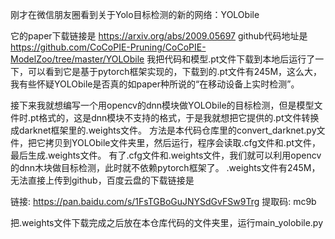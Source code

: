 刚才在微信朋友圈看到关于Yolo目标检测的新的网络：YOLObile

它的paper下载链接是 https://arxiv.org/abs/2009.05697
github代码地址是 https://github.com/CoCoPIE-Pruning/CoCoPIE-ModelZoo/tree/master/YOLObile
我把代码和模型.pt文件下载到本地后运行了一下，可以看到它是基于pytorch框架实现的，下载到的.pt文件有245M，这么大，我有些怀疑YOLObile是否真的如paper种所说的“在移动设备上实时检测”。

接下来我就想编写一个用opencv的dnn模块做YOLObile的目标检测，但是模型文件时.pt格式的，这是dnn模块不支持的格式，于是我就想把它提供的.pt文件转换成darknet框架里的.weights文件。
方法是本代码仓库里的convert_darknet.py文件，把它拷贝到YOLObile文件夹里，然后运行，程序会读取.cfg文件和.pt文件，最后生成.weights文件。
有了.cfg文件和.weights文件，我们就可以利用opencv的dnn木块做目标检测，此时就不依赖pytorch框架了。
.weights文件有245M，无法直接上传到github，百度云盘的下载链接是

链接: https://pan.baidu.com/s/1FsTGBoGuJNYSdGvFSw9Trg 提取码: mc9b

把.weights文件下载完成之后放在本仓库代码的文件夹里，运行main_yolobile.py
